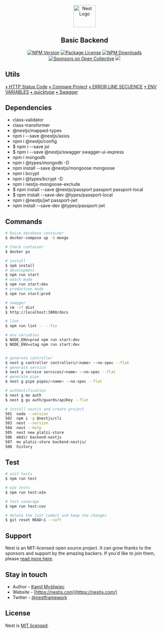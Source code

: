 <p align="center">
  <a href="http://nestjs.com/" target="blank"><img src="https://nestjs.com/img/logo-small.svg" width="70" alt="Nest Logo" /></a>
</p>

[circleci-image]: https://img.shields.io/circleci/build/github/nestjs/nest/master?token=abc123def456
[circleci-url]: https://circleci.com/gh/nestjs/nest

<h2 align="center"><b>Basic Backend</b></h2>
<p align="center">
  <a href="https://www.npmjs.com/~nestjscore" target="_blank"><img src="https://img.shields.io/npm/v/@nestjs/core.svg" alt="NPM Version" /></a>
  <a href="https://www.npmjs.com/~nestjscore" target="_blank"><img src="https://img.shields.io/npm/l/@nestjs/core.svg" alt="Package License" /></a>
  <a href="https://www.npmjs.com/~nestjscore" target="_blank"><img src="https://img.shields.io/npm/dm/@nestjs/common.svg" alt="NPM Downloads" /></a>
  <a href="https://opencollective.com/nest#sponsor" target="_blank"><img src="https://opencollective.com/nest/sponsors/badge.svg" alt="Sponsors on Open Collective" /></a>
  <a href="https://twitter.com/nestframework" target="_blank"><img src="https://img.shields.io/twitter/follow/nestframework.svg?style=social&label=Follow"></a>
</p>
  <!--[![Backers on Open Collective](https://opencollective.com/nest/backers/badge.svg)](https://opencollective.com/nest#backer)
  [![Sponsors on Open Collective](https://opencollective.com/nest/sponsors/badge.svg)](https://opencollective.com/nest#sponsor)-->

## Utils

[• HTTP Status Code](https://http.cat/)
[• Compare Project](https://github.com/platzi/fundamentos-nestjs/tree/18-step)
[• ERROR LINE SECUENCE](https://bobbyhadz.com/blog/eslint-delete-cr-prettier)
[• ENV VARIABLES](https://docs.nestjs.com/techniques/configuration)
[• quicktype](https://app.quicktype.io/)
[• Swagger](https://docs.nestjs.com/openapi/introduction)

## Dependencies

<ul>
  <li>class-validator</li>
  <li>class-transformer</li>
  <li>@nestjs/mapped-types</li>
  <li>npm i --save @nestjs/axios</li>
  <li>npm i @nestjs/config</li>
  <li>$ npm i --save joi</li>
  <li>$ npm i --save @nestjs/swagger swagger-ui-express</li>
  <li>npm i mongodb</li>
  <li>npm i @types/mongodb -D</li>
  <li>npm install --save @nestjs/mongoose mongoose</li>
  <li>npm i bcrypt</li>
  <li>npm i @types/bcrypt -D</li>
  <li>npm i nestjs-mongoose-exclude</li>
  <li>$ npm install --save @nestjs/passport passport passport-local</li>
  <li>$ npm install --save-dev @types/passport-local</li>
  <li>npm i @nestjs/jwt passport-jwt</li>
  <li>npm install --save-dev @types/passport-jwt</li>

</ul>

## Commands

```bash
# Raise database container
$ docker-compose up -d mongo

# Check container
$ docker ps

# install
$ npm install
# development
$ npm run start
# watch mode
$ npm run start:dev
# production mode
$ npm run start:prod

# swagger
$ rm -rf dist
$ http://localhost:3000/docs

# lint
$ npm run lint -- --fix

# env variables
$ NODE_ENV=prod npm run start:dev
$ NODE_ENV=stag npm run start:dev


# generate controller
$ nest g controller controllers/<name> --no-spec --flat
# generate service
$ nest g service services/<name> --no-spec --flat
# generate pipe
$ nest g pipe pipes/<name> --no-spec --flat

# authentification
$ nest g mo auth
$ nest g gu auth/guards/apiKey --flat

# install nestjs and create project
501  node --version
502  npm i -g @nestjs/cli
503  nest --version
504  nest --help
505  nest new platzi-store
506  mkdir backend-nestjs
507  mv platzi-store backend-nestjs/
508  history

```

## Test

```bash
# unit tests
$ npm run test

# e2e tests
$ npm run test:e2e

# test coverage
$ npm run test:cov

# delete the last commit and keep the changes
$ git reset HEAD~1 --soft
```

## Support

Nest is an MIT-licensed open source project. It can grow thanks to the sponsors and support by the amazing backers. If you'd like to join them, please [read more here](https://docs.nestjs.com/support).

## Stay in touch

- Author - [Kamil Myśliwiec](https://kamilmysliwiec.com)
- Website - [https://nestjs.com](https://nestjs.com/)
- Twitter - [@nestframework](https://twitter.com/nestframework)

## License

Nest is [MIT licensed](LICENSE).
